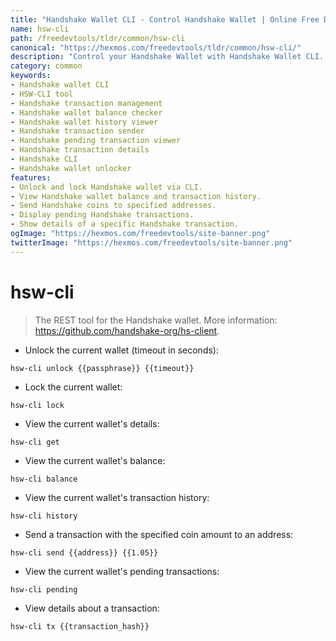 ```yaml
---
title: "Handshake Wallet CLI - Control Handshake Wallet | Online Free DevTools by Hexmos"
name: hsw-cli
path: /freedevtools/tldr/common/hsw-cli
canonical: "https://hexmos.com/freedevtools/tldr/common/hsw-cli/"
description: "Control your Handshake Wallet with Handshake Wallet CLI. Manage balances, send transactions, and view history using the command line. Free online tool, no registration required."
category: common
keywords:
- Handshake wallet CLI
- HSW-CLI tool
- Handshake transaction management
- Handshake wallet balance checker
- Handshake wallet history viewer
- Handshake transaction sender
- Handshake pending transaction viewer
- Handshake transaction details
- Handshake CLI
- Handshake wallet unlocker
features:
- Unlock and lock Handshake wallet via CLI.
- View Handshake wallet balance and transaction history.
- Send Handshake coins to specified addresses.
- Display pending Handshake transactions.
- Show details of a specific Handshake transaction.
ogImage: "https://hexmos.com/freedevtools/site-banner.png"
twitterImage: "https://hexmos.com/freedevtools/site-banner.png"
---
```


# hsw-cli

> The REST tool for the Handshake wallet.
> More information: <https://github.com/handshake-org/hs-client>.

- Unlock the current wallet (timeout in seconds):

`hsw-cli unlock {{passphrase}} {{timeout}}`

- Lock the current wallet:

`hsw-cli lock`

- View the current wallet's details:

`hsw-cli get`

- View the current wallet's balance:

`hsw-cli balance`

- View the current wallet's transaction history:

`hsw-cli history`

- Send a transaction with the specified coin amount to an address:

`hsw-cli send {{address}} {{1.05}}`

- View the current wallet's pending transactions:

`hsw-cli pending`

- View details about a transaction:

`hsw-cli tx {{transaction_hash}}`
